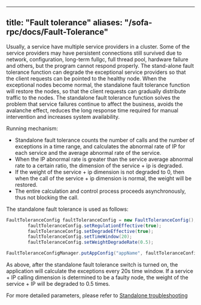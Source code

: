 
---
title: "Fault tolerance"
aliases: "/sofa-rpc/docs/Fault-Tolerance"
---


Usually, a service have multiple service providers in a cluster. Some of the service providers may have persistent connections still survived due to network, configuration, long-term fullgc, full thread pool, hardware failure and others, but the program cannot respond properly. The stand-alone fault tolerance function can degrade the exceptional service providers so that the client requests can be pointed to the healthy node. When the exceptional nodes become normal, the standalone fault tolerance function will restore the nodes, so that the client requests can gradually distribute traffic to the nodes. The standalone fault tolerance function solves the problem that service failures continue to affect the business, avoids the avalanche effect, reduces the long response time required for manual intervention and increases system availability.

Running mechanism:

* Standalone fault tolerance counts the number of calls and the number of exceptions in a time range, and calculates the abnormal rate of IP for each service and the average abnormal rate of the service.
* When the IP abnormal rate is greater than the service average abnormal rate to a certain ratio, the dimension of the service + ip is degraded.
* If the weight of the service + ip dimension is not degraded to 0, then when the call of the service + ip dimension is normal, the weight will be restored.
* The entire calculation and control process proceeds asynchronously, thus not blocking the call.

The standalone fault tolerance is used as follows:
```java
FaultToleranceConfig faultToleranceConfig = new FaultToleranceConfig();
        faultToleranceConfig.setRegulationEffective(true);
        faultToleranceConfig.setDegradeEffective(true);
        faultToleranceConfig.setTimeWindow(20);
        faultToleranceConfig.setWeightDegradeRate(0.5);

FaultToleranceConfigManager.putAppConfig("appName", faultToleranceConfig);
```
As above, after the standalone fault tolerance switch is turned on, the application will calculate the exceptions every 20s time window. If a service + IP calling dimension is determined to be a faulty node, the weight of the service + IP will be degraded to 0.5 times.

For more detailed parameters, please refer to [Standalone troubleshooting](../configuration-fault-tolerance.md)